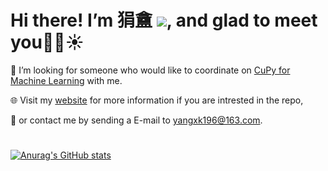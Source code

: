 # Hi there! I’m 狷盦 <img src="https://img.shields.io/badge/%E2%9D%A4-Python--Stata--Mplus-red">, and glad to meet you👋😀☀

👀 I’m looking for someone who would like to coordinate on [CuPy for Machine Learning](https://github.com/ImJuanan/cupyml) with me.  

🌐 Visit my [website](https://www.yangxk196.com) for more information if you are intrested in the repo, 

📧 or contact me by sending a E-mail to yangxk196@163.com.
#   

[![Anurag's GitHub stats](https://github-readme-stats.vercel.app/api?username=ImJuanan&hide=contribs,prs&show_icons=true&bg_color=135,F05F57,360940&text_color=f4f4f4&title_color=f4f4f4&icon_color=f4f4f4)](https://github.com/anuraghazra/github-readme-stats)
